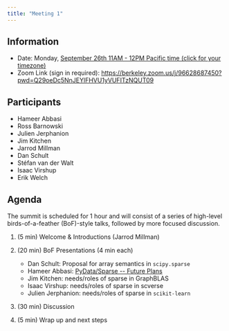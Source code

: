 ```yaml
---
title: "Meeting 1"
---
```


## Information

- Date: Monday, [September 26th 11AM - 12PM Pacific time (click for your timezone)](https://www.timeanddate.com/worldclock/converter.html?iso=20220926T180000&p1=224)
- Zoom Link (sign in required): https://berkeley.zoom.us/j/96628687450?pwd=Q29oeDc5NnJEYlFHVU1yVUFITzNQUT09

## Participants

- Hameer Abbasi
- Ross Barnowski
- Julien Jerphanion
- Jim Kitchen
- Jarrod Millman
- Dan Schult
- Stéfan van der Walt
- Isaac Virshup
- Erik Welch

## Agenda

The summit is scheduled for 1 hour and will consist of a series of high-level
birds-of-a-feather (BoF)-style talks, followed by more focused discussion.

1. (5 min) Welcome & Introductions (Jarrod Millman)

2. (20 min) BoF Presentations (4 min each)

   - Dan Schult: Proposal for array semantics in `scipy.sparse`
   - Hameer Abbasi: [PyData/Sparse -- Future Plans](https://www.icloud.com/keynote/072sXKL2FkgG-a9NZ3CiK4ehg#Sparse_Future)
   - Jim Kitchen: needs/roles of sparse in GraphBLAS
   - Isaac Virshup: needs/roles of sparse in scverse
   - Julien Jerphanion: needs/roles of sparse in `scikit-learn`

3. (30 min) Discussion

4. (5 min) Wrap up and next steps
